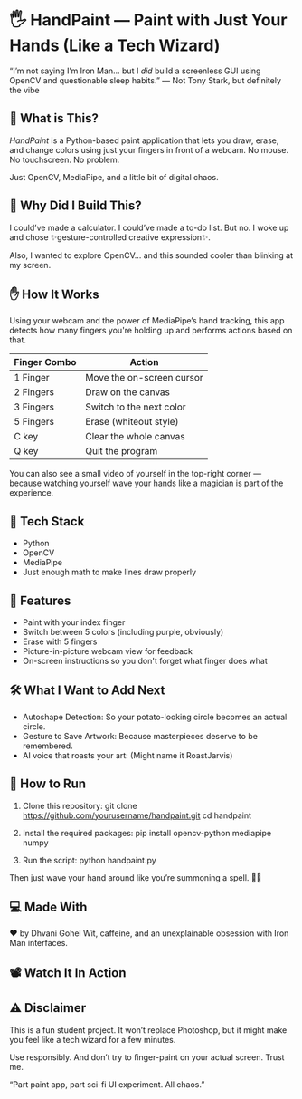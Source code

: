 🖐️ HandPaint — Paint with Just Your Hands (Like a Tech Wizard)
=============================================================

“I’m not saying I’m Iron Man… but I *did* build a screenless GUI using OpenCV and questionable sleep habits.”
— Not Tony Stark, but definitely the vibe

🎨 What is This?
----------------
*HandPaint* is a Python-based paint application that lets you draw, erase, and change colors using just your fingers in front of a webcam. 
No mouse. No touchscreen. No problem.

Just OpenCV, MediaPipe, and a little bit of digital chaos.

🧠 Why Did I Build This?
------------------------
I could’ve made a calculator. I could’ve made a to-do list. 
But no. I woke up and chose ✨gesture-controlled creative expression✨.

Also, I wanted to explore OpenCV… and this sounded cooler than blinking at my screen.

✋ How It Works
--------------
Using your webcam and the power of MediaPipe’s hand tracking, this app detects how many fingers you're holding up and performs actions based on that.

Finger Combo     | Action
-----------------|------------------------------
1 Finger         | Move the on-screen cursor
2 Fingers        | Draw on the canvas
3 Fingers        | Switch to the next color
5 Fingers        | Erase (whiteout style)
C key            | Clear the whole canvas
Q key            | Quit the program

You can also see a small video of yourself in the top-right corner — because watching yourself wave your hands like a magician is part of the experience.

🧰 Tech Stack
-------------
- Python
- OpenCV
- MediaPipe
- Just enough math to make lines draw properly



🚀 Features
-----------
- Paint with your index finger
- Switch between 5 colors (including purple, obviously)
- Erase with 5 fingers
- Picture-in-picture webcam view for feedback
- On-screen instructions so you don't forget what finger does what

🛠️ What I Want to Add Next
---------------------------
- Autoshape Detection: So your potato-looking circle becomes an actual circle.
- Gesture to Save Artwork: Because masterpieces deserve to be remembered.
- AI voice that roasts your art: (Might name it RoastJarvis)

📁 How to Run
-------------
1. Clone this repository:
   git clone https://github.com/yourusername/handpaint.git
   cd handpaint

2. Install the required packages:
   pip install opencv-python mediapipe numpy

3. Run the script:
   python handpaint.py

Then just wave your hand around like you’re summoning a spell. 🎨✨

💻 Made With
------------
❤ by Dhvani Gohel
Wit, caffeine, and an unexplainable obsession with Iron Man interfaces.

📽️ Watch It In Action
----------------------


⚠️ Disclaimer
-------------
This is a fun student project.
It won’t replace Photoshop, but it might make you feel like a tech wizard for a few minutes.

Use responsibly. And don’t try to finger-paint on your actual screen. Trust me.



“Part paint app, part sci-fi UI experiment. All chaos.”
